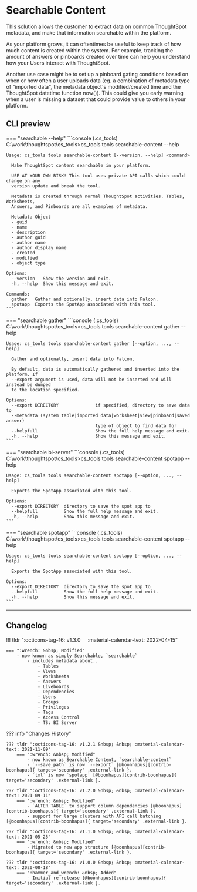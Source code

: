 <style>
  .tabbed-block ul ul ul { columns: 3; }
</style>

# Searchable Content

This solution allows the customer to extract data on common ThoughtSpot metadata, and
make that information searchable within the platform.

As your platform grows, it can oftentimes be useful to keep track of how much content
is created within the system. For example, tracking the amount of answers or pinboards
created over time can help you understand how your Users interact with ThoughtSpot.

Another use case might be to set up a pinboard gating conditions based on when or how
often a user uploads data (eg. a combination of metadata type of "imported data", the 
metadata object's modified/created time and the ThoughtSpot datetime function now()).
This could give you early warning when a user is missing a dataset that could provide
value to others in your platform.


## CLI preview

=== "searchable --help"
    ```console
    (.cs_tools) C:\work\thoughtspot\cs_tools>cs_tools tools searchable-content --help

    Usage: cs_tools tools searchable-content [--version, --help] <command>

      Make ThoughtSpot content searchable in your platform.

      USE AT YOUR OWN RISK! This tool uses private API calls which could change on any
      version update and break the tool.

      Metadata is created through normal ThoughtSpot activities. Tables, Worksheets,
      Answers, and Pinboards are all examples of metadata.

      Metadata Object
      - guid
      - name
      - description
      - author guid
      - author name
      - author display name
      - created
      - modified
      - object type

    Options:
      --version   Show the version and exit.
      -h, --help  Show this message and exit.

    Commands:
      gather   Gather and optionally, insert data into Falcon.
      spotapp  Exports the SpotApp associated with this tool.
    ```

=== "searchable gather"
    ```console
    (.cs_tools) C:\work\thoughtspot\cs_tools>cs_tools tools searchable-content gather --help

    Usage: cs_tools tools searchable-content gather [--option, ..., --help]

      Gather and optionally, insert data into Falcon.

      By default, data is automatically gathered and inserted into the platform. If
      --export argument is used, data will not be inserted and will instead be dumped
      to the location specified.

    Options:
      --export DIRECTORY              if specified, directory to save data to
      --metadata (system table|imported data|worksheet|view|pinboard|saved answer)
                                      type of object to find data for
      --helpfull                      Show the full help message and exit.
      -h, --help                      Show this message and exit.
    ```

=== "searchable bi-server"
    ```console
    (.cs_tools) C:\work\thoughtspot\cs_tools>cs_tools tools searchable-content spotapp --help

    Usage: cs_tools tools searchable-content spotapp [--option, ..., --help]

      Exports the SpotApp associated with this tool.

    Options:
      --export DIRECTORY  directory to save the spot app to
      --helpfull          Show the full help message and exit.
      -h, --help          Show this message and exit.
    ```

=== "searchable spotapp"
    ```console
    (.cs_tools) C:\work\thoughtspot\cs_tools>cs_tools tools searchable-content spotapp --help

    Usage: cs_tools tools searchable-content spotapp [--option, ..., --help]

      Exports the SpotApp associated with this tool.

    Options:
      --export DIRECTORY  directory to save the spot app to
      --helpfull          Show the full help message and exit.
      -h, --help          Show this message and exit.
    ```

---

## Changelog

!!! tldr ":octicons-tag-16: v1.3.0 &nbsp; &nbsp; :material-calendar-text: 2022-04-15"

    === ":wrench: &nbsp; Modified"
        - now known as simply Searchable, `searchable`
            - includes metadata about..
                - Tables
                - Views
                - Worksheets
                - Answers
                - Liveboards
                - Dependencies
                - Users
                - Groups
                - Privileges
                - Tags
                - Access Control
                - TS: BI Server

??? info "Changes History"

    ??? tldr ":octicons-tag-16: v1.2.1 &nbsp; &nbsp; :material-calendar-text: 2021-11-09"
        === ":wrench: &nbsp; Modified"
            - now known as Searchable Content, `searchable-content`
            - `--save_path` is now `--export` [@boonhapus][contrib-boonhapus]{ target='secondary' .external-link }.
            - `tml` is now `spotapp` [@boonhapus][contrib-boonhapus]{ target='secondary' .external-link }.

    ??? tldr ":octicons-tag-16: v1.2.0 &nbsp; &nbsp; :material-calendar-text: 2021-09-11"
        === ":wrench: &nbsp; Modified"
            - `ALTER TABLE` to support column dependencies [@boonhapus][contrib-boonhapus]{ target='secondary' .external-link }.
            - support for large clusters with API call batching [@boonhapus][contrib-boonhapus]{ target='secondary' .external-link }.

    ??? tldr ":octicons-tag-16: v1.1.0 &nbsp; &nbsp; :material-calendar-text: 2021-05-25"
        === ":wrench: &nbsp; Modified"
            - Migrated to new app structure [@boonhapus][contrib-boonhapus]{ target='secondary' .external-link }.

    ??? tldr ":octicons-tag-16: v1.0.0 &nbsp; &nbsp; :material-calendar-text: 2020-08-18"
        === ":hammer_and_wrench: &nbsp; Added"
            - Initial re-release [@boonhapus][contrib-boonhapus]{ target='secondary' .external-link }.


[contrib-boonhapus]: https://github.com/boonhapus
